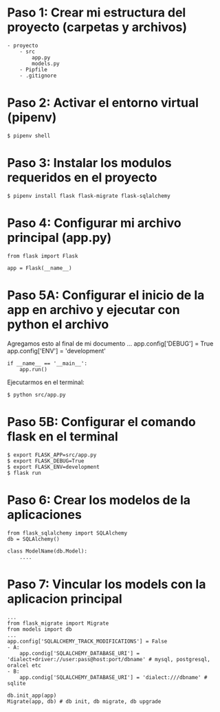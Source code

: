# Paso 1: Crear mi estructura del proyecto (carpetas y archivos)

    - proyecto
        - src
            app.py
            models.py
        - Pipfile
        - .gitignore
        
# Paso 2: Activar el entorno virtual (pipenv)

    $ pipenv shell

# Paso 3: Instalar los modulos requeridos en el proyecto

    $ pipenv install flask flask-migrate flask-sqlalchemy

# Paso 4: Configurar mi archivo principal (app.py)

    from flask import Flask

    app = Flask(__name__)


# Paso 5A: Configurar el inicio de la app en archivo y ejecutar con python el archivo

Agregamos esto al final de mi documento
    ...
    app.config['DEBUG'] = True
    app.config['ENV'] = 'development'

    if __name__ == '__main__':
        app.run()

Ejecutarmos en el terminal:    

    $ python src/app.py

# Paso 5B: Configurar el comando flask en el terminal

    $ export FLASK_APP=src/app.py
    $ export FLASK_DEBUG=True
    $ export FLASK_ENV=development
    $ flask run

# Paso 6: Crear los modelos de la aplicaciones

    from flask_sqlalchemy import SQLAlchemy
    db = SQLAlchemy()

    class ModelName(db.Model):
        ....

# Paso 7: Vincular los models con la aplicacion principal

    ...
    from flask_migrate import Migrate
    from models import db
    ...
    app.config['SQLALCHEMY_TRACK_MODIFICATIONS'] = False
    - A:
        app.condig['SQLALCHEMY_DATABASE_URI'] = 'dialect+driver://user:pass@host:port/dbname' # mysql, postgresql, oralcel etc 
    - B:
        app.condig['SQLALCHEMY_DATABASE_URI'] = 'dialect:///dbname' # sqlite
    
    db.init_app(app)
    Migrate(app, db) # db init, db migrate, db upgrade
